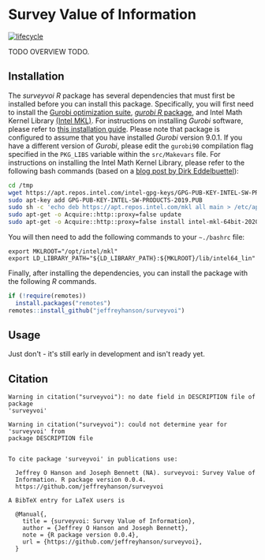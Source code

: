
<!--- README.md is generated from README.Rmd. Please edit that file -->
Survey Value of Information
===========================

[![lifecycle](https://img.shields.io/badge/Lifecycle-experimental-orange.svg)](https://www.tidyverse.org/lifecycle/#experimental)

TODO OVERVIEW TODO.

Installation
------------

The *surveyvoi R* package has several dependencies that must first be installed before you can install this package. Specifically, you will first need to install the [Gurobi optimization suite](http://www.gurobi.com/), [*gurobi R* package](https://www.gurobi.com/documentation/8.1/refman/r_api_overview.html), and Intel Math Kernel Library [(Intel MKL)](https://software.intel.com/en-us/mkl). For instructions on installing *Gurobi* software, please refer to [this installation guide](https://CRAN.R-project.org/package=prioritizr/vignettes/gurobi_installation.html). Please note that package is configured to assume that you have installed *Gurobi* version 9.0.1. If you have a different version of *Gurobi*, please edit the `gurobi90` compilation flag specified in the `PKG_LIBS` variable within the `src/Makevars` file. For instructions on installing the Intel Math Kernel Library, please refer to the following bash commands (based on a [blog post by Dirk Eddelbuettel](http://dirk.eddelbuettel.com/blog/2018/04/15/)):

``` bash
cd /tmp
wget https://apt.repos.intel.com/intel-gpg-keys/GPG-PUB-KEY-INTEL-SW-PRODUCTS-2019.PUB
sudo apt-key add GPG-PUB-KEY-INTEL-SW-PRODUCTS-2019.PUB
sudo sh -c 'echo deb https://apt.repos.intel.com/mkl all main > /etc/apt/sources.list.d/intel-mkl.list'
sudo apt-get -o Acquire::http::proxy=false update
sudo apt-get -o Acquire::http::proxy=false install intel-mkl-64bit-2020.0-088
```

You will then need to add the following commands to your `~./bashrc` file:

    export MKLROOT="/opt/intel/mkl"
    export LD_LIBRARY_PATH="${LD_LIBRARY_PATH}:${MKLROOT}/lib/intel64_lin"

Finally, after installing the dependencies, you can install the package with the following *R* commands.

``` r
if (!require(remotes))
  install.packages("remotes")
remotes::install_github("jeffreyhanson/surveyvoi")
```

Usage
-----

Just don't - it's still early in development and isn't ready yet.

Citation
--------

    Warning in citation("surveyvoi"): no date field in DESCRIPTION file of package
    'surveyvoi'

    Warning in citation("surveyvoi"): could not determine year for 'surveyvoi' from
    package DESCRIPTION file


    To cite package 'surveyvoi' in publications use:

      Jeffrey O Hanson and Joseph Bennett (NA). surveyvoi: Survey Value of
      Information. R package version 0.0.4.
      https://github.com/jeffreyhanson/surveyvoi

    A BibTeX entry for LaTeX users is

      @Manual{,
        title = {surveyvoi: Survey Value of Information},
        author = {Jeffrey O Hanson and Joseph Bennett},
        note = {R package version 0.0.4},
        url = {https://github.com/jeffreyhanson/surveyvoi},
      }
